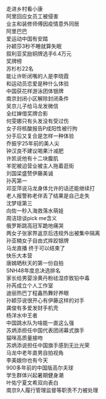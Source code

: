 走进乡村看小康  
阿里回应女员工被侵害  
业主和装修师傅因疫情意外同居  
阿里巴巴  
爱运动中国有安踏  
孙颖莎3秒不睡就算失眠  
叙利亚奖励铜牌选手6.4万元  
奖牌榜  
苏杉杉22名  
能让许昕闭嘴的人是李晓霞  
和运动员恋爱是种什么体验  
中国获花样游泳团体银牌  
南京封闭小区解除封闭条件  
吴京儿子给马龙发微信  
全红婵借奖牌合影  
何雯娜只有头发没有受过伤  
女子将核酸报告P成阳性被行拘  
分手后又复合是怎样一种体验  
乔振宇25年前的美人尖  
钟汉良不建议喝果汁减肥  
许凯说他有十二块腹肌  
羊驼被迫营业被主人拖着逛街  
刘国梁盛赞伊藤美诚  
孙芮第一  
邓亚萍说马龙身体允许的话还能继续打  
老人报警称老伴丢了结果是自己走失  
沈梦瑶第三  
向佐一秒入海救落水萌娃  
周洁琼谈pick me含义  
俄罗斯跳高冠军跪地痛哭  
两女子张家界返京后违规外出被集中隔离  
孙亚楠女子自由式摔跤银牌  
马龙直播 终于可以结束了  
快乐大本营  
唐嫣晒秋天的第一份自拍  
SNH48年度总决选排名  
家长给男婴涂黄丹粉祛湿疹致铅中毒  
孙芮成立个人工作室  
迪丽热巴丁程鑫热舞好养眼  
孙颖莎说很开心有伊藤这样的对手  
龚俊有多爱发财手机壳  
杨洋水中王者  
中国跳水队为啥能一直这么强  
苏炳添担任中国代表团闭幕式旗手  
猫咪高质量接吻  
苏炳添说担任中国旗手感到无比光荣  
马龙中老年直男自拍视角  
李美娥你也有今天  
900多年前的中国版高尔夫球  
学生群体兴起暑期健身潮  
叶佑宁夏文希双向表白  
南京9人履行管理监督等职责不力被处理  
